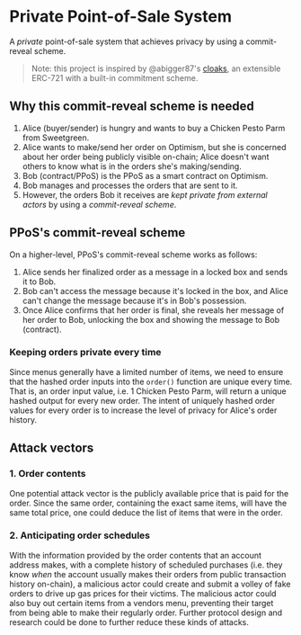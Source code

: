 # Private Point-of-Sale System

A _private_ point-of-sale system that achieves privacy by using a commit-reveal scheme.

> Note: this project is inspired by @abigger87's [cloaks](https://github.com/abigger87/cloaks), an extensible ERC-721 with a built-in commitment scheme.

## Why this commit-reveal scheme is needed

1. Alice (buyer/sender) is hungry and wants to buy a Chicken Pesto Parm from Sweetgreen.
2. Alice wants to make/send her order on Optimism, but she is concerned about her order being publicly visible on-chain; Alice doesn't want others to know what is in the orders she's making/sending.
3. Bob (contract/PPoS) is the PPoS as a smart contract on Optimism.
4. Bob manages and processes the orders that are sent to it.
5. However, the orders Bob it receives are _kept private from external actors_ by using a _commit-reveal scheme_.

## PPoS's commit-reveal scheme

On a higher-level, PPoS's commit-reveal scheme works as follows:

1. Alice sends her finalized order as a message in a locked box and sends it to Bob.
2. Bob can't access the message because it's locked in the box, and Alice can't change the message because it's in Bob's possession.
3. Once Alice confirms that her order is final, she reveals her message of her order to Bob, unlocking the box and showing the message to Bob (contract).

### Keeping orders private every time

Since menus generally have a limited number of items, we need to ensure that the hashed order inputs into the `order()` function are unique every time. That is, an order input value, i.e. 1 Chicken Pesto Parm, will return a unique hashed output for every new order. The intent of uniquely hashed order values for every order is to increase the level of privacy for Alice's order history.

## Attack vectors

### 1. Order contents

One potential attack vector is the publicly available price that is paid for the order. Since the same order, containing the exact same items, will have the same total price, one could deduce the list of items that were in the order.

### 2. Anticipating order schedules

With the information provided by the order contents that an account address makes, with a complete history of scheduled purchases (i.e. they know _when_ the account usually makes their orders from public transaction history on-chain), a malicious actor could create and submit a volley of fake orders to drive up gas prices for their victims. The malicious actor could also buy out certain items from a vendors menu, preventing their target from being able to make their regularly order. Further protocol design and research could be done to further reduce these kinds of attacks.
